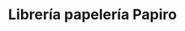 ---
title: "Librería papelería Papiro"
url: /valladolid/libreria-papeleria-papiro/
shop: Schreibwaren
---